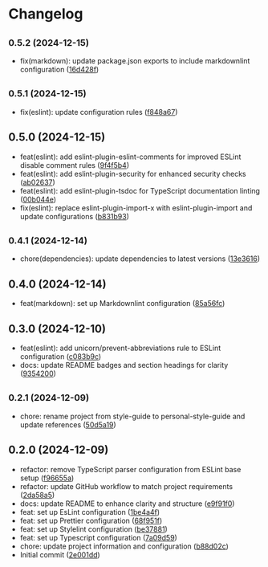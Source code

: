 # Changelog

## <small>0.5.2 (2024-12-15)</small>

- fix(markdown): update package.json exports to include markdownlint configuration ([16d428f](https://github.com/fvena/personal-style-guide/commit/16d428f))

## <small>0.5.1 (2024-12-15)</small>

- fix(eslint): update configuration rules ([f848a67](https://github.com/fvena/personal-style-guide/commit/f848a67))

## 0.5.0 (2024-12-15)

- feat(eslint): add eslint-plugin-eslint-comments for improved ESLint disable comment rules ([9f4f5b4](https://github.com/fvena/personal-style-guide/commit/9f4f5b4))
- feat(eslint): add eslint-plugin-security for enhanced security checks ([ab02637](https://github.com/fvena/personal-style-guide/commit/ab02637))
- feat(eslint): add eslint-plugin-tsdoc for TypeScript documentation linting ([00b044e](https://github.com/fvena/personal-style-guide/commit/00b044e))
- fix(eslint): replace eslint-plugin-import-x with eslint-plugin-import and update configurations ([b831b93](https://github.com/fvena/personal-style-guide/commit/b831b93))

## <small>0.4.1 (2024-12-14)</small>

- chore(dependencies): update dependencies to latest versions ([13e3616](https://github.com/fvena/personal-style-guide/commit/13e3616))

## 0.4.0 (2024-12-14)

- feat(markdown): set up Markdownlint configuration ([85a56fc](https://github.com/fvena/personal-style-guide/commit/85a56fc))

## 0.3.0 (2024-12-10)

- feat(eslint): add unicorn/prevent-abbreviations rule to ESLint configuration ([c083b9c](https://github.com/fvena/personal-style-guide/commit/c083b9c))
- docs: update README badges and section headings for clarity ([9354200](https://github.com/fvena/personal-style-guide/commit/9354200))

## <small>0.2.1 (2024-12-09)</small>

- chore: rename project from style-guide to personal-style-guide and update references ([50d5a19](https://github.com/fvena/personal-style-guide/commit/50d5a19))

## 0.2.0 (2024-12-09)

- refactor: remove TypeScript parser configuration from ESLint base setup ([f96655a](https://github.com/fvena/personal-style-guide/commit/f96655a))
- refactor: update GitHub workflow to match project requirements ([2da58a5](https://github.com/fvena/personal-style-guide/commit/2da58a5))
- docs: update README to enhance clarity and structure ([e9f91f0](https://github.com/fvena/personal-style-guide/commit/e9f91f0))
- feat: set up EsLint configuration ([1be4a4f](https://github.com/fvena/personal-style-guide/commit/1be4a4f))
- feat: set up Prettier configuration ([68f951f](https://github.com/fvena/personal-style-guide/commit/68f951f))
- feat: set up Stylelint configuration ([be37881](https://github.com/fvena/personal-style-guide/commit/be37881))
- feat: set up Typescript configuration ([7a09d59](https://github.com/fvena/personal-style-guide/commit/7a09d59))
- chore: update project information and configuration ([b88d02c](https://github.com/fvena/personal-style-guide/commit/b88d02c))
- Initial commit ([2e001dd](https://github.com/fvena/personal-style-guide/commit/2e001dd))
